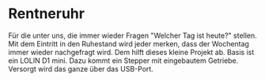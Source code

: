 # Rentneruhr
Für die unter uns, die immer wieder Fragen "Welcher Tag ist heute?" stellen.
Mit dem Eintritt in den Ruhestand wird jeder merken, dass der Wochentag immer
wieder nachgefragt wird. Dem hilft dieses kleine Projekt ab.
Basis ist ein LOLIN D1 mini. Dazu kommt ein Stepper mit eingebautem Getriebe.
Versorgt wird das ganze über das USB-Port.
